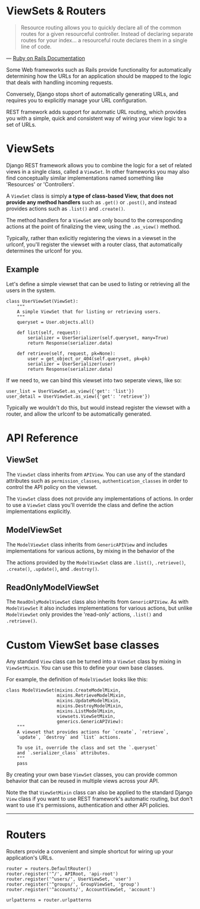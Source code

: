 # ViewSets & Routers

> Resource routing allows you to quickly declare all of the common routes for a given resourceful controller. Instead of declaring separate routes for your index... a resourceful route declares them in a single line of code.

&mdash; [Ruby on Rails Documentation][cite]

Some Web frameworks such as Rails provide functionality for automatically determining how the URLs for an application should be mapped to the logic that deals with handling incoming requests.

Conversely, Django stops short of automatically generating URLs, and requires you to explicitly manage your URL configuration.

REST framework adds support for automatic URL routing, which provides you with a simple, quick and consistent way of wiring your view logic to a set of URLs.

# ViewSets

Django REST framework allows you to combine the logic for a set of related views in a single class, called a `ViewSet`.  In other frameworks you may also find conceptually similar implementations named something like 'Resources' or 'Controllers'.

A `ViewSet` class is simply **a type of class-based View, that does not provide any method handlers** such as `.get()` or `.post()`, and instead provides actions such as `.list()` and `.create()`.

The method handlers for a `ViewSet` are only bound to the corresponding actions at the point of finalizing the view, using the `.as_view()` method.

Typically, rather than exlicitly registering the views in a viewset in the urlconf, you'll register the viewset with a router class, that automatically determines the urlconf for you.

## Example

Let's define a simple viewset that can be used to listing or retrieving all the users in the system.

    class UserViewSet(ViewSet):
        """
        A simple ViewSet that for listing or retrieving users.
        """
        queryset = User.objects.all()

        def list(self, request):
            serializer = UserSerializer(self.queryset, many=True)
            return Response(serializer.data)
            
        def retrieve(self, request, pk=None):
            user = get_object_or_404(self.queryset, pk=pk)
            serializer = UserSerializer(user)
            return Response(serializer.data)

If we need to, we can bind this viewset into two seperate views, like so:

    user_list = UserViewSet.as_view({'get': 'list'})
    user_detail = UserViewSet.as_view({'get': 'retrieve'})

Typically we wouldn't do this, but would instead register the viewset with a router, and allow the urlconf to be automatically generated.

# API Reference

## ViewSet

The `ViewSet` class inherits from `APIView`.  You can use any of the standard attributes such as `permission_classes`, `authentication_classes` in order to control the API policy on the viewset.

The `ViewSet` class does not provide any implementations of actions.  In order to use a `ViewSet` class you'll override the class and define the action implementations explicitly.

## ModelViewSet

The `ModelViewSet` class inherits from `GenericAPIView` and includes implementations for various actions, by mixing in the behavior of the

The actions provided by the `ModelViewSet` class are `.list()`, `.retrieve()`,  `.create()`, `.update()`, and `.destroy()`.

## ReadOnlyModelViewSet

The `ReadOnlyModelViewSet` class also inherits from `GenericAPIView`.  As with `ModelViewSet` it also includes implementations for various actions, but unlike `ModelViewSet` only provides the 'read-only' actions, `.list()` and `.retrieve()`.

# Custom ViewSet base classes 

Any standard `View` class can be turned into a `ViewSet` class by mixing in `ViewSetMixin`.  You can use this to define your own base classes.

For example, the definition of `ModelViewSet` looks like this:

    class ModelViewSet(mixins.CreateModelMixin,
                       mixins.RetrieveModelMixin,
                       mixins.UpdateModelMixin,
                       mixins.DestroyModelMixin,
                       mixins.ListModelMixin,
                       viewsets.ViewSetMixin,
                       generics.GenericAPIView):
        """
        A viewset that provides actions for `create`, `retrieve`,
        `update`, `destroy` and `list` actions.
        
        To use it, override the class and set the `.queryset`
        and `.serializer_class` attributes.
        """
        pass

By creating your own base `ViewSet` classes, you can provide common behavior that can be reused in multiple views across your API.

Note the that `ViewSetMixin` class can also be applied to the standard Django `View` class if you want to use REST framework's automatic routing, but don't want to use it's permissions, authentication and other API policies.

---

# Routers

Routers provide a convenient and simple shortcut for wiring up your application's URLs.

    router = routers.DefaultRouter()
    router.register('^/', APIRoot, 'api-root')
    router.register('^users/', UserViewSet, 'user')
    router.register('^groups/', GroupViewSet, 'group')
    router.register('^accounts/', AccountViewSet, 'account')

    urlpatterns = router.urlpatterns

[cite]: http://guides.rubyonrails.org/routing.html